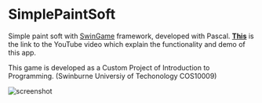 # SimplePaintSoft

Simple paint soft with [SwinGame](http://www.swingame.com/) framework, developed with Pascal.
**[This](https://www.youtube.com/watch?v=ARo-rnUH6Wk&feature=youtu.be)** is the link to the YouTube video which explain the functionality and demo of this app.

This game is developed as a Custom Project of Introduction to Programming. (Swinburne Universiy of Techonology COS10009)

![screenshot](https://user-images.githubusercontent.com/31240090/52117346-d68b3100-2656-11e9-99b7-2f8409a9bdf9.png)
